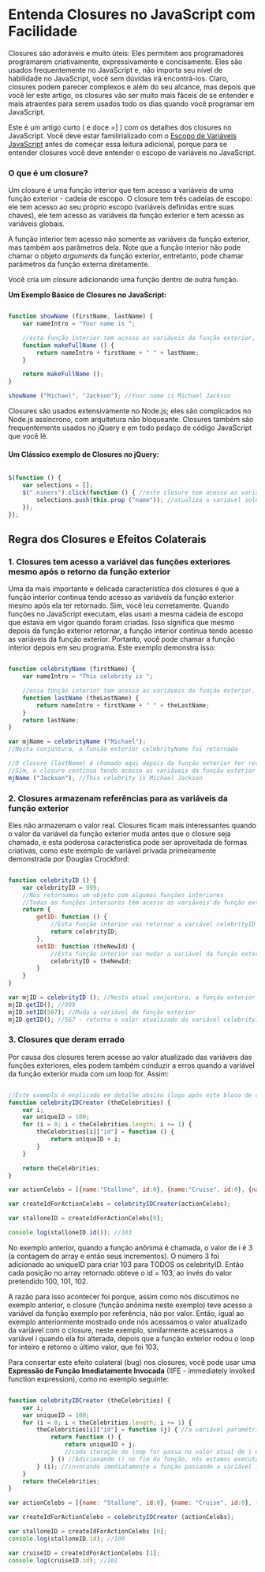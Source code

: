 # Entenda Closures no JavaScript com Facilidade

Closures são adoráveis e muito úteis: Eles permitem aos programadores programarem criativamente, expressivamente e concisamente. Eles são usados frequentemente no JavaScript e, não importa seu nível de habilidade no JavaScript, você sem dúvidas irá encontrá-los. Claro, closures podem parecer complexos e além do seu alcance, mas depois que você ler este artigo, os closures vão ser muito mais fáceis de se entender e mais atraentes para serem usados todo os dias quando você programar em JavaScript.

Este é um artigo curto ( e doce =] ) com os detalhes dos closures no JavaScript. Você deve estar familirializado com o [Escopo de Variáveis JavaScript](https://github.com/eoop/traduz-ai/blob/master/javascript/003-escopo-de-variavel-js-e-hoisting-explicado.md#artigo-traduzido-postado-originalmente-em-javascriptissexy-em-31012013) antes de começar essa leitura adicional, porque para se entender closures você deve entender o escopo de variáveis no JavaScript.

### O que é um closure?

Um closure é uma função interior que tem acesso a variáveis de uma função exterior - cadeia de escopo. O closure tem três cadeias de escopo: ele tem acesso ao seu próprio escopo (variáveis definidas entre suas chaves), ele tem acesso as variáveis da função exterior e tem acesso as variáveis globais.

A função interior tem acesso não somente as variáveis da função exterior, mas também aos parâmetros dela. Note que a função interior não pode chamar o objeto *arguments* da função exterior, entretanto, pode chamar parâmetros da função externa diretamente.

Você cria um closure adicionando uma função dentro de outra função.

**Um Exemplo Básico de Closures no JavaScript:**

```javascript

function showName (firstName, lastName) {
	var nameIntro = "Your name is ";

	//esta função interior tem acesso as variáveis da função exterior, incluindo os parâmetros
	function makeFullName () {
		return nameIntro + firstName + " " + lastName;
	}

	return makeFullName ();
}

showName ("Michael", "Jackson"); //Your name is Michael Jackson

```

Closures são usados extensivamente no Node.js; eles são complicados no Node.js assíncrono, com arquitetura não bloqueante. Closures também são frequentemente usados no jQuery e em todo pedaço de código JavaScript que você lê.

#### Um Clássico exemplo de Closures no jQuery:

```javascript

$(function () {
	var selections = [];
	$(".niners").click(function () { //este closure tem acesso as variáveis de selections
		selections.push(this.prop ("name")); //atualiza a variável selection no escopo da função exterior
	});
});

```

## Regra dos Closures e Efeitos Colaterais

### 1. Closures tem acesso a variável das funções exteriores mesmo após o retorno da função exterior
Uma da mais importante e delicada característica dos closures é que a função interior continua tendo acesso as variáveis da função exterior mesmo após ela ter retornado. Sim, você leu corretamente. Quando funções no JavaScript executam, elas usam a mesma cadeia de escopo que estava em vigor quando foram criadas. Isso significa que mesmo depois da função exterior retornar, a função interior continua tendo acesso as variáveis da função exterior. Portanto, você pode chamar a função interior depois em seu programa. Este exemplo demonstra isso:

```javascript

function celebrityName (firstName) {
	var nameIntro = "This celebrity is ";

	//essa função interior tem acesso as variáveis da função exterior, incluindo os parâmetros
	function lastName (theLastName) {
		return nameIntro + firstName + " " + theLastName;
	}
	return lastName;
}

var mjName = celebrityName ("Michael"); 
//Nesta conjuntura, a função exterior celebrityName foi retornada

//O closure (lastName) é chamado aqui depois da função exterior ter retornado acima
//Sim, o closure continua tendo acesso as variáveis da função exterior e parâmetros
mjName ("Jackson"); //This celebrity is Michael Jackson

```

### 2. Closures armazenam referências para as variáveis da função exterior

Eles não armazenam o valor real. Closures ficam mais interessantes quando o valor da variável da função exterior muda antes que o closure seja chamado, e esta poderosa característica pode ser aproveitada de formas criativas, como este exemplo de variável privada primeiramente demonstrada por Douglas Crockford:

```javascript

function celebrityID () {
	var celebrityID = 999;
	//Nós retornamos um objeto com algumas funções interiores
	//Todas as funções interiores têm acesso as variáveis'da função exterior
	return {
		getID: function () {
			//Esta função interior vai retornar a variável celebrityID ATUALIZADA
			return celebrityID;
		},
		setID: function (theNewId) {
			//Esta função interior vai mudar a variável da função exterior a qualquer hora
			celebrityID = theNewId;
		}
	}
}

var mjID = celebrityID (); //Nesta atual conjuntura, a função exterior celebrityID já retornou
mjID.getID(); //999
mjID.setID(567); //Muda a variável da função exterior
mjID.getID(); //567 - retorna o valor atualizado da variável celebrityID  

```

### 3. Closures que deram errado

Por causa dos closures terem acesso ao valor atualizado das variáveis das funções exteriores, eles podem também conduzir a erros quando a variável da função exterior muda com um loop for. Assim:

```javascript

//Este exemplo é explicado em detalhe abaixo (logo após este bloco de código)
function celebrityIDCreator (theCelebrities) {
	var i;
	var uniqueID = 100;
	for (i = 0; i < theCelebrities.length; i += 1) {
		theCelebrities[i]["id"] = function () {
			return uniqueID + i;
		}
	}

	return theCelebrities;
}

var actionCelebs = [{name:"Stallone", id:0}, {name:"Cruise", id:0}, {name:"Willis", id:0}];

var createIdForActionCelebs = celebrityIDCreator(actionCelebs);

var stalloneID = createIdForActionCelebs[0];

console.log(stalloneID.id()); //103

```

No exemplo anterior, quando a função anônima é chamada, o valor de i é 3 (a contagem do array e então seus incrementos). O número 3 foi adicionado ao uniqueID para criar 103 para TODOS os celebrityID. Então cada posição no array retornado obteve o id = 103, ao invés do valor pretendido 100, 101, 102.

A razão para isso acontecer foi porque, assim como nós discutimos no exemplo anterior, o closure (função anônima neste exemplo) teve acesso a variável da função exemplo por referência, não por valor. Então, igual ao exemplo anteriormente mostrado onde nós acessamos o valor atualizado da variável com o closure, neste exemplo, similarmente acessamos a variável i quando ela foi alterada, depois que a função exterior rodou o loop for inteiro e retorno o último valor, que foi 103.

Para consertar este efeito colateral (bug) nos closures, você pode usar uma **Expressão de Função Imediatamente Invocada** (IIFE - immediately invoked function expression), como no exemplo seguinte:

```javascript

function celebrityIDCreator (theCelebrities) {
	var i;
	var uniqueID = 100;
	for (i = 0; i < theCelebrities.length; i += 1) {
		theCelebrities[i]["id"] = function (j) { //a variável paramétrica j é o i passado na invocação da IIFE
			return function () {
				return uniqueID + j; 
				//cada iteração do loop for passa no valor atual de i dentro desta IIFE e salva o valor correto no array
			} () //Adicionando () no fim da função, nós estamos executando-a imediatamente e retornando somente o valor de uniqueID + j, ao invés de retornar uma função
		} (i); //invocando imediatamente a função passando a variável i como um parâmetro
	}
	return theCelebrities;
}

var actionCelebs = [{name: "Stallone", id:0}, {name: "Cruise", id:0}, {name: "Willis", id:0}];

var createIdForActionCelebs = celebrityIDCreator (actionCelebs);

var stalloneID = createIdForActionCelebs [0];
console.log(stalloneID.id); //100

var cruiseID = createIdForActionCelebs [1];
console.log(cruiseID.id); //101

```